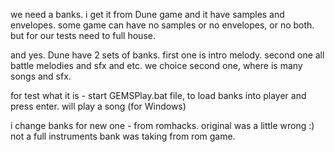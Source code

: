 we need a banks. i get it from Dune game and it have samples and envelopes. some game can have no samples or no envelopes, or no both. but for our tests need to full house.

and yes. Dune have 2 sets of banks. first one is intro melody. second one all battle melodies and sfx and etc. we choice second one, where is many songs and sfx.



for test what it is - start GEMSPlay.bat file, to load banks into player and press enter. will play a song (for Windows)


i change banks for new one - from romhacks. original was a little wrong :) not a full instruments bank was taking from rom game.
